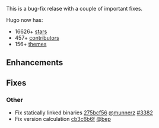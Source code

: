 

This is a bug-fix relase with a couple of important fixes.


Hugo now has:

* 16626+ [stars](https://github.com/spf13/hugo/stargazers)
* 457+ [contributors](https://github.com/spf13/hugo/graphs/contributors)
* 156+ [themes](http://themes.gohugo.io/)

## Enhancements

## Fixes

### Other

* Fix statically linked binaries [275bcf56](https://github.com/spf13/hugo/commit/275bcf566c7cb72367d4423cf4810319311ff680) [@munnerz](https://github.com/munnerz) [#3382](https://github.com/spf13/hugo/issues/3382) 
* Fix version calculation [cb3c6b6f](https://github.com/spf13/hugo/commit/cb3c6b6f7670f85189a4a3637e7132901d1ed6e9) [@bep](https://github.com/bep) 





